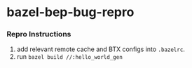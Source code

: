 # bazel-bep-bug-repro


### Repro Instructions
1) add relevant remote cache and BTX configs into `.bazelrc`. 
2) run `bazel build //:hello_world_gen`
